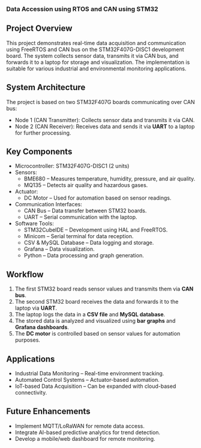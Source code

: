 ### Data Accession using RTOS and CAN using STM32

## Project Overview
This project demonstrates real-time data acquisition and communication using FreeRTOS and CAN bus on the STM32F407G-DISC1 development board. The system collects sensor data, transmits it via CAN bus, and forwards it to a laptop for storage and visualization. The implementation is suitable for various industrial and environmental monitoring applications.

## System Architecture
The project is based on two STM32F407G boards communicating over CAN bus:
- Node 1 (CAN Transmitter): Collects sensor data and transmits it via CAN.
- Node 2 (CAN Receiver): Receives data and sends it via **UART** to a laptop for further processing.

## Key Components
- Microcontroller: STM32F407G-DISC1 (2 units)
- Sensors:
  - BME680 – Measures temperature, humidity, pressure, and air quality.
  - MQ135  – Detects air quality and hazardous gases.
- Actuator:
  - DC Motor – Used for automation based on sensor readings.
- Communication Interfaces:
  - CAN Bus – Data transfer between STM32 boards.
  - UART    – Serial communication with the laptop.
- Software Tools:
  - STM32CubeIDE – Development using HAL and FreeRTOS.
  - Minicom      – Serial terminal for data reception.
  - CSV & MySQL Database – Data logging and storage.
  - Grafana – Data visualization.
  - Python  – Data processing and graph generation.

## Workflow
1. The first STM32 board reads sensor values and transmits them via **CAN bus**.
2. The second STM32 board receives the data and forwards it to the laptop via **UART**.
3. The laptop logs the data in a **CSV file** and **MySQL database**.
4. The stored data is analyzed and visualized using **bar graphs** and **Grafana dashboards**.
5. The **DC motor** is controlled based on sensor values for automation purposes.

## Applications
- Industrial Data Monitoring – Real-time environment tracking.
- Automated Control Systems – Actuator-based automation.
- IoT-based Data Acquisition – Can be expanded with cloud-based connectivity.

## Future Enhancements
- Implement MQTT/LoRaWAN for remote data access.
- Integrate AI-based predictive analytics for trend detection.
- Develop a mobile/web dashboard for remote monitoring.

